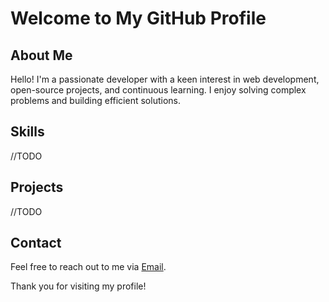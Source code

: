 # Welcome to My GitHub Profile

## About Me
Hello! I'm a passionate developer with a keen interest in web development, open-source projects, and continuous learning. I enjoy solving complex problems and building efficient solutions.

## Skills
//TODO

## Projects
//TODO

## Contact
Feel free to reach out to me via [Email](mailto:lulzsecer@gmail.com).

Thank you for visiting my profile!